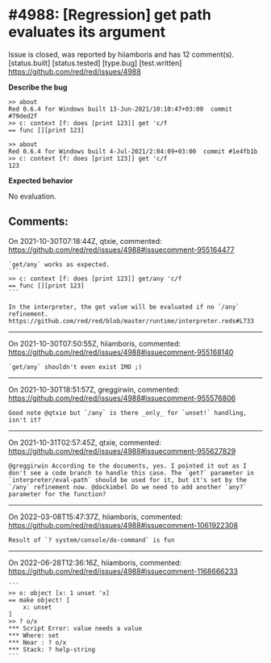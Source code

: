 
#4988: [Regression] get path evaluates its argument
================================================================================
Issue is closed, was reported by hiiamboris and has 12 comment(s).
[status.built] [status.tested] [type.bug] [test.written]
<https://github.com/red/red/issues/4988>

**Describe the bug**
```
>> about
Red 0.6.4 for Windows built 13-Jun-2021/10:10:47+03:00  commit #79ded2f
>> c: context [f: does [print 123]] get 'c/f
== func [][print 123]

>> about
Red 0.6.4 for Windows built 4-Jul-2021/2:04:09+03:00  commit #1e4fb1b
>> c: context [f: does [print 123]] get 'c/f
123
```

**Expected behavior**

No evaluation.



Comments:
--------------------------------------------------------------------------------

On 2021-10-30T07:18:44Z, qtxie, commented:
<https://github.com/red/red/issues/4988#issuecomment-955164477>

    `get/any` works as expected.
    ```
    >> c: context [f: does [print 123]] get/any 'c/f
    == func [][print 123]
    ```
    
    In the interpreter, the get value will be evaluated if no `/any` refinement. https://github.com/red/red/blob/master/runtime/interpreter.reds#L733

--------------------------------------------------------------------------------

On 2021-10-30T07:50:55Z, hiiamboris, commented:
<https://github.com/red/red/issues/4988#issuecomment-955168140>

    `get/any` shouldn't even exist IMO ;)

--------------------------------------------------------------------------------

On 2021-10-30T18:51:57Z, greggirwin, commented:
<https://github.com/red/red/issues/4988#issuecomment-955576806>

    Good note @qtxie but `/any` is there _only_ for `unset!` handling, isn't it?

--------------------------------------------------------------------------------

On 2021-10-31T02:57:45Z, qtxie, commented:
<https://github.com/red/red/issues/4988#issuecomment-955627829>

    @greggirwin According to the documents, yes. I pointed it out as I don't see a code branch to handle this case. The `get?` parameter in `interpreter/eval-path` should be used for it, but it's set by the `/any` refinement now. @dockimbel Do we need to add another `any?` parameter for the function? 

--------------------------------------------------------------------------------

On 2022-03-08T15:47:37Z, hiiamboris, commented:
<https://github.com/red/red/issues/4988#issuecomment-1061922308>

    Result of `? system/console/do-command` is fun

--------------------------------------------------------------------------------

On 2022-06-28T12:36:16Z, hiiamboris, commented:
<https://github.com/red/red/issues/4988#issuecomment-1168666233>

    ```
    >> o: object [x: 1 unset 'x]
    == make object! [
        x: unset
    ]
    >> ? o/x
    *** Script Error: value needs a value
    *** Where: set
    *** Near : ? o/x
    *** Stack: ? help-string  
    ```

